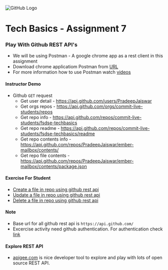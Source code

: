 ![GitHub Logo](https://s3.ap-south-1.amazonaws.com/greyatom-social/logo.png)

# Tech Basics - Assignment 7

### Play With Github REST API's

* We will be using Postman - A google chrome app as a rest client in this assignment
* Download chrome applicatiom Postman from [URL](https://chrome.google.com/webstore/detail/postman/fhbjgbiflinjbdggehcddcbncdddomop/related?hl=en)
* For more information how to use Postman watch [videos](https://www.youtube.com/watch?v=8veXJ9YGlFI&list=PLM-7VG-sgbtD8qBnGeQM5nvlpqB_ktaLZ)

#### Instructor Demo

* Github `GET` request
  - Get user detail - https://api.github.com/users/PradeepJaiswar
  - Get orgs repos - https://api.github.com/orgs/commit-live-students/repos
  - Get repo info - https://api.github.com/repos/commit-live-students/fsdse-techbasics
  - Get repo readme - https://api.github.com/repos/commit-live-students/fsdse-techbasics/readme
  - Get repo contents info - https://api.github.com/repos/PradeepJaiswar/ember-mailbox/contents/
  - Get repo file contents - https://api.github.com/repos/PradeepJaiswar/ember-mailbox/contents/package.json

#### Exercise For Student
  - [Create a file in repo using github rest api](https://developer.github.com/v3/repos/contents/#create-a-file)
  - [Update a file in repo using github rest api](https://developer.github.com/v3/repos/contents/#update-a-file)
  - [Delete a file in repo using github rest api](https://developer.github.com/v3/repos/contents/#delete-a-file)

#### Note 
* Base url for all github rest api is `https://api.github.com/`
* Excercise activity need github authentication. For authentication check [link](https://developer.github.com/v3/#authentication)

#### Explore REST API 
* [apigee.com](https://apigee.com/console/github) is nice developer tool to explore and play with lots of open source REST API. 

